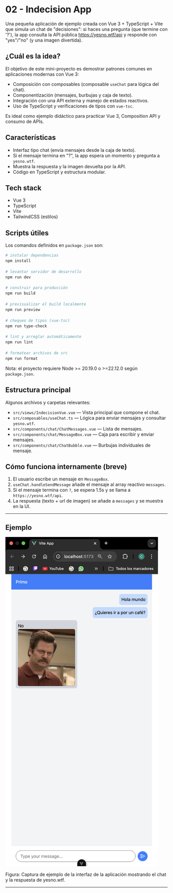 # 02 - Indecision App

Una pequeña aplicación de ejemplo creada con Vue 3 + TypeScript + Vite que simula un chat de "decisiones": si haces una pregunta (que termine con '?'), la app consulta la API pública https://yesno.wtf/api y responde con "yes"/"no" (y una imagen divertida).

## ¿Cuál es la idea?

El objetivo de este mini-proyecto es demostrar patrones comunes en aplicaciones modernas con Vue 3:

- Composición con composables (composable `useChat` para lógica del chat).
- Componentización (mensajes, burbujas y caja de texto).
- Integración con una API externa y manejo de estados reactivos.
- Uso de TypeScript y verificaciones de tipos con `vue-tsc`.

Es ideal como ejemplo didáctico para practicar Vue 3, Composition API y consumo de APIs.

## Características

- Interfaz tipo chat (envía mensajes desde la caja de texto).
- Si el mensaje termina en "?", la app espera un momento y pregunta a `yesno.wtf`.
- Muestra la respuesta y la imagen devuelta por la API.
- Código en TypeScript y estructura modular.

## Tech stack

- Vue 3
- TypeScript
- Vite
- TailwindCSS (estilos)

## Scripts útiles

Los comandos definidos en `package.json` son:

```bash
# instalar dependencias
npm install

# levantar servidor de desarrollo
npm run dev

# construir para producción
npm run build

# previsualizar el build localmente
npm run preview

# chequeo de tipos (vue-tsc)
npm run type-check

# lint y arreglar automáticamente
npm run lint

# formatear archivos de src
npm run format
```

Nota: el proyecto requiere Node >= 20.19.0 o >=22.12.0 según `package.json`.

## Estructura principal

Algunos archivos y carpetas relevantes:

- `src/views/IndecisionVue.vue` — Vista principal que compone el chat.
- `src/composables/useChat.ts` — Lógica para enviar mensajes y consultar `yesno.wtf`.
- `src/components/chat/ChatMessages.vue` — Lista de mensajes.
- `src/components/chat/MessageBox.vue` — Caja para escribir y enviar mensajes.
- `src/components/chat/ChatBubble.vue` — Burbujas individuales de mensaje.

## Cómo funciona internamente (breve)

1. El usuario escribe un mensaje en `MessageBox`.
2. `useChat.handleSendMessage` añade el mensaje al array reactivo `messages`.
3. Si el mensaje termina con `?`, se espera 1.5s y se llama a `https://yesno.wtf/api`.
4. La respuesta (texto + url de imagen) se añade a `messages` y se muestra en la UI.

---

## Ejemplo

![Captura de la aplicación - Ejemplo](./assets/Ejemplo-App.png)

Figura: Captura de ejemplo de la interfaz de la aplicación mostrando el chat y la respuesta de yesno.wtf.

---
